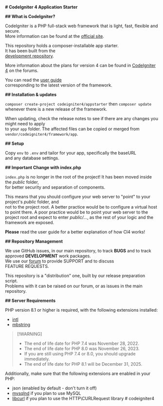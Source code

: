 **# CodeIgniter 4 Application Starter**<br>

**## What is CodeIgniter?**<br>

CodeIgniter is a PHP full-stack web framework that is light, fast, flexible and secure.<br>
More information can be found at the [official site](https://codeigniter.com).<br>

This repository holds a composer-installable app starter.<br>
It has been built from the<br>
[development repository](https://github.com/codeigniter4/CodeIgniter4).<br>

More information about the plans for version 4 can be found in [CodeIgniter 4](https://forum.codeigniter.com/forumdisplay.php?fid=28) on the forums.<br>

You can read the [user guide](https://codeigniter.com/user_guide/)<br>
corresponding to the latest version of the framework.<br>

**## Installation & updates**<br>

`composer create-project codeigniter4/appstarter` then `composer update` whenever
there is a new release of the framework.<br>

When updating, check the release notes to see if there are any changes you might need to apply<br>
to your `app` folder. The affected files can be copied or merged from
`vendor/codeigniter4/framework/app`.<br>

**## Setup**<br>

Copy `env` to `.env` and tailor for your app, specifically the baseURL<br>
and any database settings.<br>

**## Important Change with index.php**

`index.php` is no longer in the root of the project! It has been moved inside the *public* folder,<br>
for better security and separation of components.<br>

This means that you should configure your web server to "point" to your project's *public* folder, and<br>
not to the project root. A better practice would be to configure a virtual host to point there. A poor practice would be to point your web server to the project root and expect to enter *public/...*, as the rest of your logic and the<br>
framework are exposed.<br>

**Please** read the user guide for a better explanation of how CI4 works!<br>

**## Repository Management**<br>

We use GitHub issues, in our main repository, to track **BUGS** and to track approved **DEVELOPMENT** work packages.<br>
We use our [forum](http://forum.codeigniter.com) to provide SUPPORT and to discuss<br>
FEATURE REQUESTS.<br>

This repository is a "distribution" one, built by our release preparation script.<br>
Problems with it can be raised on our forum, or as issues in the main repository.<br>

**## Server Requirements**<br>

PHP version 8.1 or higher is required, with the following extensions installed:<br>

- [intl](http://php.net/manual/en/intl.requirements.php)<br>
- [mbstring](http://php.net/manual/en/mbstring.installation.php)<br>

> [!WARNING]<br>
> - The end of life date for PHP 7.4 was November 28, 2022.<br>
> - The end of life date for PHP 8.0 was November 26, 2023.<br>
> - If you are still using PHP 7.4 or 8.0, you should upgrade immediately.<br>
> - The end of life date for PHP 8.1 will be December 31, 2025.<br>

Additionally, make sure that the following extensions are enabled in your PHP:<br>

- json (enabled by default - don't turn it off)<br>
- [mysqlnd](http://php.net/manual/en/mysqlnd.install.php) if you plan to use MySQL
- [libcurl](http://php.net/manual/en/curl.requirements.php) if you plan to use the HTTP\CURLRequest library
#   c o d e i g n i t e r 4 
 
 
